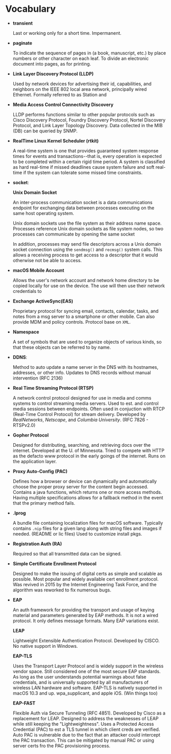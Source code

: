# Vocabulary

-   **transient**

    Last or working only for a short time. Impermanent.

-   **paginate**

    To indicate the sequence of pages in (a book, manuscript, etc.) by place numbers or other 
    character on each leaf. To divide an electronic document into pages, as for printing.

-   **Link Layer Discovery Protocol (LLDP)** 

    Used by network devices for advertising their id, capabilities, and neighbors 
    on the IEEE 802 local area network, principally wired Ethernet.  Formally 
    referred to as Station and 

-   **Media Access Control Connectivity Discovery**

    LLDP performs functions similar to other popular protocols such as Cisco 
    Discovery Protocol, Foundry Discovery Protocol, Nortel Discovery Protocol, 
    and Link Layer Topology Discovery. Data collected in the MIB (DB) can be 
    queried by SNMP.

-   **RealTime Linux Kernel Scheduler (rtkit)**

    A real-time system is one that provides guaranteed system response times for events and 
    transactions--that is, every operation is expected to be completed within a certain rigid
    time period. A system is classified as hard real-time if missed deadlines cause 
    system failure and soft real-time if the system can tolerate some missed time 
    constraints.

-   **socket**: 

    **Unix Domain Socket**

    An inter-process communication socket is a data communications endpoint for 
    exchanging data between processes executing on the same host operating system. 

    Unix domain sockets use the file system as their address name space.
    Processes reference Unix domain sockets as file system nodes, so two
    processes can communicate by opening the same socket

    In addition, processes may send file descriptors across a Unix domain socket
    connection using the `sendmsg()` and `recmsg()` system calls. This allows a
    receiving process to get access to a descriptor that it would otherwise not
    be able to access. 

-   **macOS Mobile Account**

    Allows the user's network account and network home directory to be copied locally
    for use on the device. The use will then use their network credentials to

-   **Exchange ActiveSync(EAS)**

    Proprietary protocol for syncing email, contacts, calendar, tasks, and notes
    from a msg server to a smartphone or other mobile. Can also provide MDM and
    policy controls. Protocol base on `XML`. 

-   **Namespace**

    A set of symbols that are used to organize objects of various kinds, so
    that these objects can be referred to by name.

-   **DDNS**:

    Method to auto update a name server in the DNS with its hostnames,
    addresses, or other info. Updates to DNS records without manual intervention (RFC 2136)

-   **Real Time Streaming Protocol (RTSP)**

    A network control protocol designed for use in media and comms systems to
    control streaming media servers. Used to est. and control media sessions
    between endpoints. Often used in conjuction with RTCP (Real-Time Control
    Protocol) for stream delivery. Developed by _RealNetworks_, _Netscape_, and
    _Columbia University_. (RFC 7826 - RTSPv2.0)

-   **Gopher Protocol**

    Designed for distributing, searching, and retrieving docs over the internet.
    Developed at the U. of Minnesota. Tried to compete with HTTP as the defacto
    www protocol in the early goings of the internet. Runs on the application
    layer. 

-   **Proxy Auto-Config (PAC)**

    Defines how a browser or device can dynamically and automatically choose the
    proper proxy server for the content begin accessed. Contains a java
    functions, which returns one or more access methods. Having multiple
    specifications allows for a fallback method in the event that the primary
    method fails.

-   **.lprog**

    A bundle file containing localization files for macOS software. Typically
    contains `.nip` files for a given lang along with string files and images if
    needed. (README or lic files) Used to customize install pkgs. 

-   **Registration Auth (RA)**

    Required so that all transmitted data can be signed.

-   **Simple Certificate Enrollment Protocol**

    Designed to make the issuing of digital certs as simple and scalable as
    possible. Most popular and widely available cert enrollment protocol. Was
    revived in 2015 by the Internet Engineering Task Force, and the algorithm
    was reworked to fix numerous bugs. 

-   **EAP**

    An auth framework for providing the transport and usage of keying material
    and parameters generated by EAP methods. It is not a wired protocol. It only
    defines message formats. Many EAP variations exist. 

    **LEAP**

    Lightweight Extensible Authentication Protocol. Developed by CISCO. No
    native support in Windows. 

    **EAP-TLS**

    Uses the Transport Layer Protocol and is widely support in the wireless
    vendor space. Still considered one of the most secure EAP standards. As long
    as the user understands potential warnings about false credentials, and is
    universally supported by all manufacturers of wireless LAN hardware and
    software. EAP-TLS is natively supported in macOS 10.3 and up.
    wpa_supplicant, and apple iOS. (Win things too)

    **EAP-FAST**

    Flexible Auth via Secure Tunneling (RFC 4851). Developed by Cisco as a
    replacement for LEAP. Designed to address the weaknesses of LEAP while still
    keeping the "Lightweightness". Uses a Protected Access Credential (PAC) to
    est a TLS tunnel in which client creds are verified. Auto PAC is vulnerable
    due to the fact that an attacker could intercept the PAC transaction. This
    can be mitigated by manual PAC or using server certs fro the PAC
    provisioning process.


